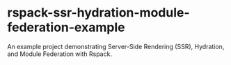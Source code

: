 # rspack-ssr-hydration-module-federation-example
An example project demonstrating Server-Side Rendering (SSR), Hydration, and Module Federation with Rspack.
